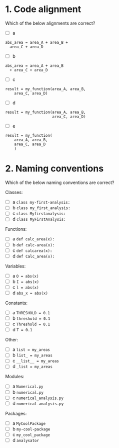 # 1. Code alignment

Which of the below alignments are correct?

- [ ] a
```
abs_area = area_A + area_B +
  area_C + area_D
```

- [ ] b
```
abs_area = area_A + area_B 
  + area_C + area_D
```

- [ ] c
```
result = my_function(area_A, area_B, 
    area_C, area_D)
```

- [ ] d
```
result = my_function(area_A, area_B, 
                     area_C, area_D)
```

- [ ] e
```
result = my_function(
    area_A, area_B, 
    area_C, area_D
    )
```

# 2. Naming conventions

Which of the below naming conventions are correct?  

Classes:  
- [ ] a `class my-first-analysis:` 
- [ ] b `class my_first_analysis:` 
- [ ] c `class Myfirstanalysis:` 
- [ ] d `class MyFirstAnalysis:`   

Functions:  
- [ ] a `def calc_area(x):` 
- [ ] b `def calc-area(x):` 
- [ ] c `def calcarea(x):` 
- [ ] d `def Calc_area(x):`   

Variables:  
- [ ] a `O = abs(x)`
- [ ] b `I = abs(x)`
- [ ] c `l = abs(x)`
- [ ] d `abs_x = abs(x)`  

Constants:  
- [ ] a `THRESHOLD = 0.1`
- [ ] b `threshold = 0.1`
- [ ] c `Threshold = 0.1`
- [ ] d `T = 0.1`  

Other:  
- [ ] a `list = my_areas`
- [ ] b `list_ = my_areas`
- [ ] c `__list__ = my_areas`
- [ ] d `_list = my_areas`  

Modules:  
- [ ] a `Numerical.py`
- [ ] b `numerical.py`
- [ ] c `numerical_analysis.py`
- [ ] d `numerical-analysis.py`

Packages:  
- [ ] a `MyCoolPackage`
- [ ] b `my-cool-package`
- [ ] c `my_cool_package`
- [ ] d `analysator`